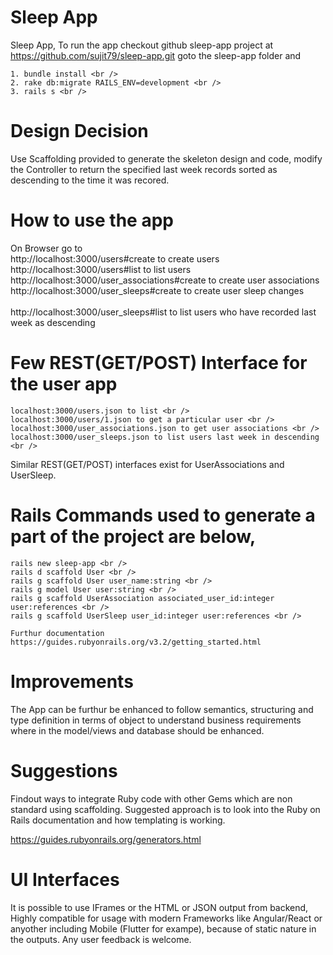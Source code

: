 # Sleep App
Sleep App, To run the app checkout github sleep-app project at https://github.com/sujit79/sleep-app.git
goto the sleep-app folder and <br />

	1. bundle install <br />
	2. rake db:migrate RAILS_ENV=development <br />
	3. rails s <br />
	
# Design Decision
Use Scaffolding provided to generate the skeleton design and code, modify the Controller to return the
specified last week records sorted as descending to the time it was recored.

# How to use the app
On Browser go to <br />
	http://localhost:3000/users#create to create users <br />
	http://localhost:3000/users#list to list users <br />
	http://localhost:3000/user_associations#create to create user associations <br />
	http://localhost:3000/user_sleeps#create to create user sleep changes <br />	
	http://localhost:3000/user_sleeps#list to list users who have recorded last week as descending <br />	

# Few REST(GET/POST) Interface for the user app <br />

	localhost:3000/users.json to list <br />
	localhost:3000/users/1.json to get a particular user <br />
	localhost:3000/user_associations.json to get user associations <br />
	localhost:3000/user_sleeps.json to list users last week in descending <br />

 Similar REST(GET/POST) interfaces exist for UserAssociations and UserSleep. 

 # Rails Commands used to generate a part of the project are below, 

 	rails new sleep-app <br />
 	rails d scaffold User <br />
 	rails g scaffold User user_name:string <br />
 	rails g model User user:string <br />
 	rails g scaffold UserAssociation associated_user_id:integer user:references <br />
 	rails g scaffold UserSleep user_id:integer user:references <br />

    Furthur documentation https://guides.rubyonrails.org/v3.2/getting_started.html
 
 # Improvements

 The App can be furthur be enhanced to follow semantics, structuring and type definition in terms of object to 
 understand business requirements where in the model/views and database should be enhanced.
 
 # Suggestions 

 Findout ways to integrate Ruby code with other Gems which are non standard using scaffolding. Suggested approach
 is to look into the Ruby on Rails documentation and how templating is working.
 
 https://guides.rubyonrails.org/generators.html

 # UI Interfaces

It is possible to use IFrames or the HTML or JSON output from backend, Highly compatible for usage with modern
Frameworks like Angular/React or anyother including Mobile (Flutter for exampe), because of static nature in the
outputs. Any user feedback is welcome.
